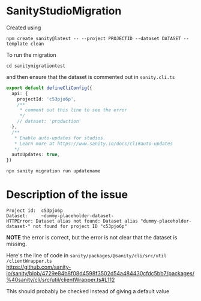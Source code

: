 # SanityStudioMigration

Created using

```
npm create sanity@latest -- --project PROJECTID --dataset DATASET --template clean
```

To run the migration

`cd sanitymigrationtest`

and then ensure that the dataset is commented out in `sanity.cli.ts`

```typescript
export default defineCliConfig({
  api: {
    projectId: 'c53pjo6p',
    /**
     * comment out this line to see the error
     */
    // dataset: 'production'
  },
  /**
   * Enable auto-updates for studios.
   * Learn more at https://www.sanity.io/docs/cli#auto-updates
   */
  autoUpdates: true,
})
```

`npx sanity migration run updatename`

# Description of the issue

```
Project id:  c53pjo6p
Dataset:     ~dummy-placeholder-dataset-
HTTPError: Dataset alias not found: Dataset alias "dummy-placeholder-dataset-" not found for project ID "c53pjo6p"
```

**NOTE** the error is correct, but the error is not clear that the dataset is missing.

Here's the line of code in `sanity/packages/@sanity/cli/src/util
/clientWrapper.ts`\
https://github.com/sanity-io/sanity/blob/4729e84b8f08d4598f3502d54a484430cfdc5bb7/packages/%40sanity/cli/src/util/clientWrapper.ts#L112

This should probably be checked instead of giving a default value